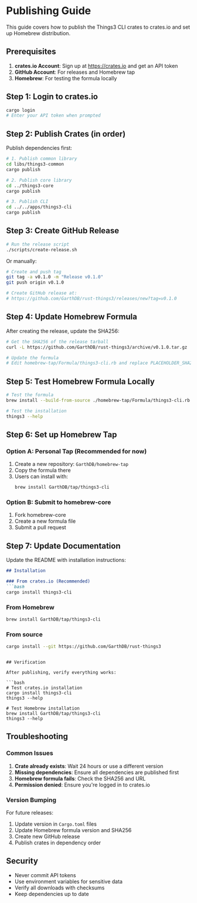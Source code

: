# Publishing Guide

This guide covers how to publish the Things3 CLI crates to crates.io and set up Homebrew distribution.

## Prerequisites

1. **crates.io Account**: Sign up at https://crates.io and get an API token
2. **GitHub Account**: For releases and Homebrew tap
3. **Homebrew**: For testing the formula locally

## Step 1: Login to crates.io

```bash
cargo login
# Enter your API token when prompted
```

## Step 2: Publish Crates (in order)

Publish dependencies first:

```bash
# 1. Publish common library
cd libs/things3-common
cargo publish

# 2. Publish core library
cd ../things3-core
cargo publish

# 3. Publish CLI
cd ../../apps/things3-cli
cargo publish
```

## Step 3: Create GitHub Release

```bash
# Run the release script
./scripts/create-release.sh
```

Or manually:

```bash
# Create and push tag
git tag -a v0.1.0 -m "Release v0.1.0"
git push origin v0.1.0

# Create GitHub release at:
# https://github.com/GarthDB/rust-things3/releases/new?tag=v0.1.0
```

## Step 4: Update Homebrew Formula

After creating the release, update the SHA256:

```bash
# Get the SHA256 of the release tarball
curl -L https://github.com/GarthDB/rust-things3/archive/v0.1.0.tar.gz | shasum -a 256

# Update the formula
# Edit homebrew-tap/Formula/things3-cli.rb and replace PLACEHOLDER_SHA256
```

## Step 5: Test Homebrew Formula Locally

```bash
# Test the formula
brew install --build-from-source ./homebrew-tap/Formula/things3-cli.rb

# Test the installation
things3 --help
```

## Step 6: Set up Homebrew Tap

### Option A: Personal Tap (Recommended for now)

1. Create a new repository: `GarthDB/homebrew-tap`
2. Copy the formula there
3. Users can install with:
   ```bash
   brew install GarthDB/tap/things3-cli
   ```

### Option B: Submit to homebrew-core

1. Fork homebrew-core
2. Create a new formula file
3. Submit a pull request

## Step 7: Update Documentation

Update the README with installation instructions:

```markdown
## Installation

### From crates.io (Recommended)
```bash
cargo install things3-cli
```

### From Homebrew
```bash
brew install GarthDB/tap/things3-cli
```

### From source
```bash
cargo install --git https://github.com/GarthDB/rust-things3
```
```

## Verification

After publishing, verify everything works:

```bash
# Test crates.io installation
cargo install things3-cli
things3 --help

# Test Homebrew installation
brew install GarthDB/tap/things3-cli
things3 --help
```

## Troubleshooting

### Common Issues

1. **Crate already exists**: Wait 24 hours or use a different version
2. **Missing dependencies**: Ensure all dependencies are published first
3. **Homebrew formula fails**: Check the SHA256 and URL
4. **Permission denied**: Ensure you're logged in to crates.io

### Version Bumping

For future releases:

1. Update version in `Cargo.toml` files
2. Update Homebrew formula version and SHA256
3. Create new GitHub release
4. Publish crates in dependency order

## Security

- Never commit API tokens
- Use environment variables for sensitive data
- Verify all downloads with checksums
- Keep dependencies up to date
